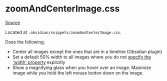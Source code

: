 # zoomAndCenterImage.css
[Source](https://forum.obsidian.md/t/meta-post-common-css-hacks/1978/100?u=santi)

Located at `.obsidian/snippets/zoomAndCenterImage.css`.

Does the following:
- Center all images except the ones that are in a timeline (Obsidian plugin)
- Set a default 50% width to all images where you do not [specify the 'width' property](https://help.obsidian.md/How+to/Format+your+notes#Resizing+images) explicitly
- Show a magnifying glass when you hover over an image. Maximize image while you hold the left mouse button down on the image.